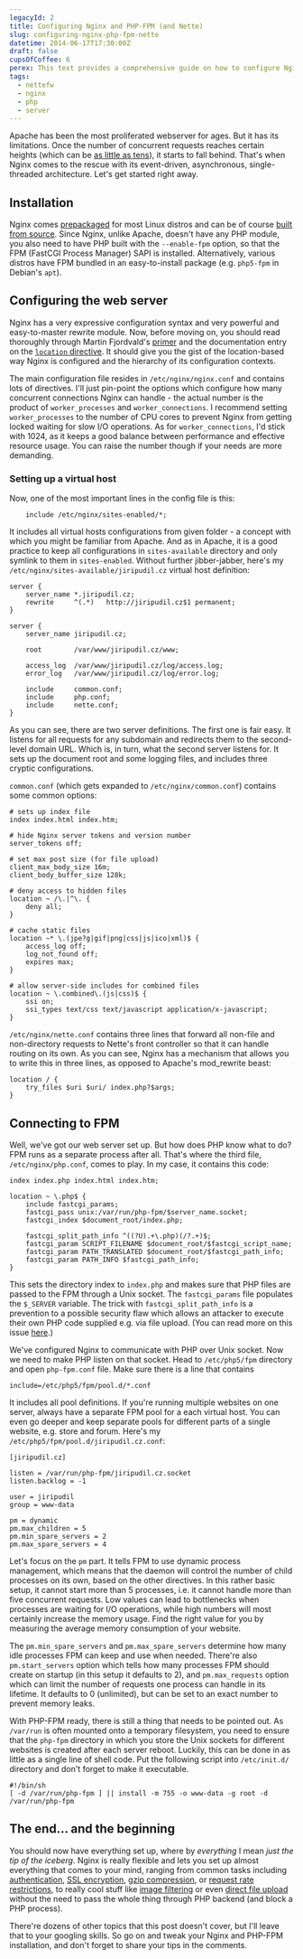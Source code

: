 ```yaml
---
legacyId: 2
title: Configuring Nginx and PHP-FPM (and Nette)
slug: configuring-nginx-php-fpm-nette
datetime: 2014-06-17T17:30:00Z
draft: false
cupsOfCoffee: 6
perex: This text provides a comprehensive guide on how to configure Nginx and PHP-FPM and make it run smoothly with Nette framework.
tags:
  - nettefw
  - nginx
  - php
  - server
---
```

Apache has been the most proliferated webserver for ages. But it has its limitations. Once the number of concurrent
requests reaches certain heights (which can be [as little as tens](http://www.theorganicagency.com/apache-vs-nginx-performance-comparison/)),
it starts to fall behind. That's when Nginx comes to the rescue with its event-driven, asynchronous, single-threaded
architecture. Let's get started right away.


## Installation

Nginx comes [prepackaged](http://nginx.org/en/linux_packages.html) for most Linux distros and can be of course [built
from source](http://nginx.org/en/docs/configure.html). Since Nginx, unlike Apache, doesn't have any PHP module, you
also need to have PHP built with the `--enable-fpm` option, so that the FPM (FastCGI Process Manager) SAPI is installed.
Alternatively, various distros have FPM bundled in an easy-to-install package (e.g. `php5-fpm` in Debian's `apt`).


## Configuring the web server

Nginx has a very expressive configuration syntax and very powerful and easy-to-master rewrite module. Now, before
moving on, you should read thoroughly through Martin Fjordvald's [primer](http://blog.martinfjordvald.com/2010/07/nginx-primer/)
and the documentation entry on the [`location` directive](http://nginx.org/en/docs/http/ngx_http_core_module.html#location).
It should give you the gist of the location-based way Nginx is configured and the hierarchy of its configuration contexts.

The main configuration file resides in `/etc/nginx/nginx.conf` and contains lots of directives. I'll just pin-point
the options which configure how many concurrent connections Nginx can handle - the actual number is the product
of `worker_processes` and `worker_connections`. I recommend setting `worker_processes` to the number of CPU cores
to prevent Nginx from getting locked waiting for slow I/O operations. As for `worker_connections`, I'd stick with 1024,
as it keeps a good balance between performance and effective resource usage. You can raise the number though if your
needs are more demanding.


### Setting up a virtual host

Now, one of the most important lines in the config file is this:

```
	include /etc/nginx/sites-enabled/*;
```

It includes all virtual hosts configurations from given folder - a concept with which you might be familiar from Apache.
And as in Apache, it is a good practice to keep all configurations in `sites-available` directory and only symlink
to them in `sites-enabled`. Without further jibber-jabber, here's my `/etc/nginx/sites-available/jiripudil.cz`
virtual host definition:

```
server {
	server_name	*.jiripudil.cz;
	rewrite		^(.*)	http://jiripudil.cz$1 permanent;
}

server {
	server_name	jiripudil.cz;

	root		/var/www/jiripudil.cz/www;

	access_log	/var/www/jiripudil.cz/log/access.log;
	error_log	/var/www/jiripudil.cz/log/error.log;

	include		common.conf;
	include		php.conf;
	include		nette.conf;
}
```

As you can see, there are two server definitions. The first one is fair easy. It listens for all requests for any
subdomain and redirects them to the second-level domain URL. Which is, in turn, what the second server listens for.
It sets up the document root and some logging files, and includes three cryptic configurations.

`common.conf` (which gets expanded to `/etc/nginx/common.conf`) contains some common options:

```
# sets up index file
index index.html index.htm;

# hide Nginx server tokens and version number
server_tokens off;

# set max post size (for file upload)
client_max_body_size 16m;
client_body_buffer_size 128k;

# deny access to hidden files
location ~ /\.|^\. {
	deny all;
}

# cache static files
location ~* \.(jpe?g|gif|png|css|js|ico|xml)$ {
	access_log off;
	log_not_found off;
	expires max;
}

# allow server-side includes for combined files
location ~ \.combined\.(js|css)$ {
	ssi on;
	ssi_types text/css text/javascript application/x-javascript;
}
```

`/etc/nginx/nette.conf` contains three lines that forward all non-file and non-directory requests to Nette's front
controller so that it can handle routing on its own. As you can see, Nginx has a mechanism that allows you to write
this in three lines, as opposed to Apache's mod_rewrite beast:

```
location / {
	try_files $uri $uri/ index.php?$args;
}
```


## Connecting to FPM

Well, we've got our web server set up. But how does PHP know what to do? FPM runs as a separate process after all.
That's where the third file, `/etc/nginx/php.conf`, comes to play. In my case, it contains this code:

```
index index.php index.html index.htm;

location ~ \.php$ {
	include fastcgi_params;
	fastcgi_pass unix:/var/run/php-fpm/$server_name.socket;
	fastcgi_index $document_root/index.php;

	fastcgi_split_path_info ^((?U).+\.php)(/?.+)$;
	fastcgi_param SCRIPT_FILENAME $document_root/$fastcgi_script_name;
	fastcgi_param PATH_TRANSLATED $document_root/$fastcgi_path_info;
	fastcgi_param PATH_INFO $fastcgi_path_info;
}
```

This sets the directory index to `index.php` and makes sure that PHP files are passed to the FPM through a Unix socket.
The `fastcgi_params` file populates the `$_SERVER` variable. The trick with `fastcgi_split_path_info` is a prevention
to a possible security flaw which allows an attacker to execute their own PHP code supplied e.g. via file upload. (You
can read more on this issue [here](http://blog.martinfjordvald.com/2011/06/why-path-info-is-the-worst-php-feature-since-register-globals/).)

We've configured Nginx to communicate with PHP over Unix socket. Now we need to make PHP listen on that socket. Head
to `/etc/php5/fpm` directory and open `php-fpm.conf` file. Make sure there is a line that contains

```
include=/etc/php5/fpm/pool.d/*.conf
```

It includes all pool definitions. If you're running multiple websites on one server, always have a separate FPM pool
for a each virtual host. You can even go deeper and keep separate pools for different parts of a single website, e.g.
store and forum. Here's my `/etc/php5/fpm/pool.d/jiripudil.cz.conf`:

```
[jiripudil.cz]

listen = /var/run/php-fpm/jiripudil.cz.socket
listen.backlog = -1

user = jiripudil
group = www-data

pm = dynamic
pm.max_children = 5
pm.min_spare_servers = 2
pm.max_spare_servers = 4
```

Let's focus on the `pm` part. It tells FPM to use dynamic process management, which means that the daemon will control
the number of child processes on its own, based on the other directives. In this rather basic setup, it cannot start
more than 5 processes, i.e. it cannot handle more than five concurrent requests. Low values can lead to bottlenecks
when processes are waiting for I/O operations, while high numbers will most certainly increase the memory usage.
Find the right value for you by measuring the average memory consumption of your website.

The `pm.min_spare_servers` and `pm.max_spare_servers` determine how many idle processes FPM can keep and use when needed.
There're also `pm.start_servers` option which tells how many processes FPM should create on startup (in this setup it
defaults to 2), and `pm.max_requests` option which can limit the number of requests one process can handle in its lifetime.
It defaults to 0 (unlimited), but can be set to an exact number to prevent memory leaks.

With PHP-FPM ready, there is still a thing that needs to be pointed out. As `/var/run` is often mounted onto a temporary
filesystem, you need to ensure that the `php-fpm` directory in which you store the Unix sockets for different websites
is created after each server reboot. Luckily, this can be done in as little as a single line of shell code. Put the
following script into `/etc/init.d/` directory and don't forget to make it executable.

```
#!/bin/sh
[ -d /var/run/php-fpm ] || install -m 755 -o www-data -g root -d /var/run/php-fpm
```


## The end... and the beginning

You should now have everything set up, where by *everything* I mean *just the tip of the iceberg*. Nginx is really
flexible and lets you set up almost everything that comes to your mind, ranging from common tasks including
[authentication](http://nginx.org/en/docs/http/ngx_http_auth_request_module.html),
[SSL encryption](http://nginx.org/en/docs/http/ngx_http_ssl_module.html),
[gzip compression](http://nginx.org/en/docs/http/ngx_http_gzip_module.html),
or [request rate restrictions](http://nginx.org/en/docs/http/ngx_http_limit_req_module.html),
to really cool stuff like [image filtering](http://nginx.org/en/docs/http/ngx_http_image_filter_module.html)
or even [direct file upload](http://wiki.nginx.org/HttpUploadModule) without the need to pass the whole thing
through PHP backend (and block a PHP process).

There're dozens of other topics that this post doesn't cover, but I'll leave that to your googling skills. So go on
and tweak your Nginx and PHP-FPM installation, and don't forget to share your tips in the comments.
